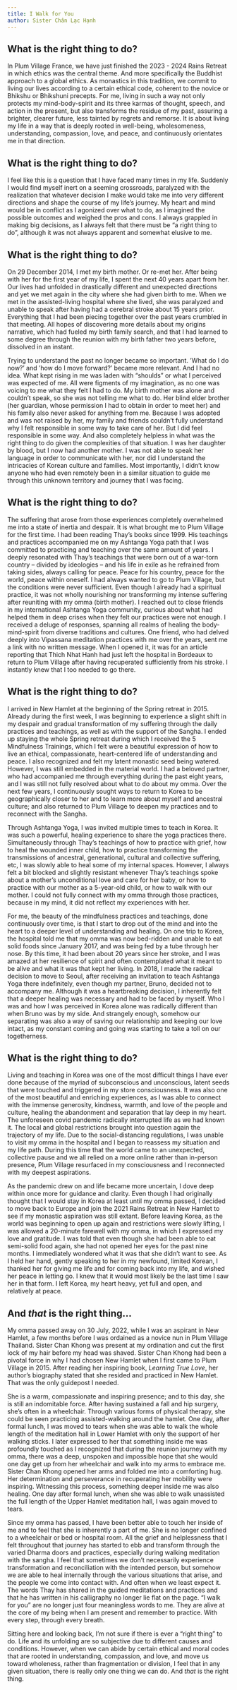 ```yaml
---
title: I Walk for You
author: Sister Chân Lạc Hạnh
---
```


<!-- New Hamlet, Plum Village France
22 January, 2024 -->

## What is the right thing to do?

In Plum Village France, we have just finished the 2023 - 2024 Rains Retreat in which ethics was the central theme. And more specifically the Buddhist approach to a global ethics. As monastics in this tradition, we commit to living our lives according to a certain ethical code, coherent to the novice or Bhikshu or Bhikshuni precepts. For me, living in such a way not only protects my mind-body-spirit and its three karmas of thought, speech, and action in the present, but also transforms the residue of my past, assuring a brighter, clearer future, less tainted by regrets and remorse. It is about living my life in a way that is deeply rooted in well-being, wholesomeness, understanding, compassion, love, and peace, and continuously orientates me in that direction.

## What is the right thing to do?

I feel like this is a question that I have faced many times in my life. Suddenly I would find myself inert on a seeming crossroads, paralyzed with the realization that whatever decision I make would take me into very different directions and shape the course of my life’s journey. My heart and mind would be in conflict as I agonized over what to do, as I imagined the possible outcomes and weighed the pros and cons. I always grappled in making big decisions, as I always felt that there must be “a right thing to do”, although it was not always apparent and somewhat elusive to me.

## What is the right thing to do?

On 29 December 2014, I met my birth mother. Or re-met her. After being with her for the first year of my life, I spent the next 40 years apart from her. Our lives had unfolded in drastically different and unexpected directions and yet we met again in the city where she had given birth to me. When we met in the assisted-living hospital where she lived, she was paralyzed and unable to speak after having had a cerebral stroke about 15 years prior. Everything that I had been piecing together over the past years crumbled in that meeting. All hopes of discovering more details about my origins narrative, which had fueled my birth family search, and that I had learned to some degree through the reunion with my birth father two years before, dissolved in an instant.

Trying to understand the past no longer became so important. ’What do I do now?’ and ’how do I move forward?’ became more relevant. And I had no idea. What kept rising in me was laden with “shoulds” or what I perceived was expected of me. All were figments of my imagination, as no one was voicing to me what they felt I had to do. My birth mother was alone and couldn’t speak, so she was not telling me what to do. Her blind elder brother (her guardian, whose permission I had to obtain in order to meet her) and his family also never asked for anything from me. Because I was adopted and was not raised by her, my family and friends couldn’t fully understand why I felt responsible in some way to take care of her. But I did feel responsible in some way. And also completely helpless in what was the right thing to do given the complexities of that situation. I was her daughter by blood, but I now had another mother. I was not able to speak her language in order to communicate with her, nor did I understand the intricacies of Korean culture and families. Most importantly, I didn’t know anyone who had even remotely been in a similar situation to guide me through this unknown territory and journey that I was facing.

## What is the right thing to do?

The suffering that arose from those experiences completely overwhelmed me into a state of inertia and despair. It is what brought me to Plum Village for the first time. I had been reading Thay’s books since 1999. His teachings and practices accompanied me on my Ashtanga Yoga path that I was committed to practicing and teaching over the same amount of years. I deeply resonated with Thay’s teachings that were born out of a war-torn country – divided by ideologies – and his life in exile as he refrained from taking sides, always calling for peace. Peace for his country, peace for the world, peace within oneself. I had always wanted to go to Plum Village, but the conditions were never sufficient. Even though I already had a spiritual practice, it was not wholly nourishing nor transforming my intense suffering after reuniting with my omma (birth mother). I reached out to close friends in my international Ashtanga Yoga community, curious about what had helped them in deep crises when they felt our practices were not enough. I received a deluge of responses, spanning all realms of healing the body-mind-spirit from diverse traditions and cultures. One friend, who had delved deeply into Vipassana meditation practices with me over the years, sent me a link with no written message. When I opened it, it was for an article reporting that Thich Nhat Hanh had just left the hospital in Bordeaux to return to Plum Village after having recuperated sufficiently from his stroke. I instantly knew that I too needed to go there.

## What is the right thing to do?

I arrived in New Hamlet at the beginning of the Spring retreat in 2015. Already during the first week, I was beginning to experience a slight shift in my despair and gradual transformation of my suffering through the daily practices and teachings, as well as with the support of the Sangha. I ended up staying the whole Spring retreat during which I received the 5 Mindfulness Trainings, which I felt were a beautiful expression of how to live an ethical, compassionate, heart-centered life of understanding and peace. I also recognized and felt my latent monastic seed being watered. However, I was still embedded in the material world. I had a beloved partner, who had accompanied me through everything during the past eight years, and I was still not fully resolved about what to do about my omma. Over the next few years, I continuously sought ways to return to Korea to be geographically closer to her and to learn more about myself and ancestral culture; and also returned to Plum Village to deepen my practices and to reconnect with the Sangha.

Through Ashtanga Yoga, I was invited multiple times to teach in Korea. It was such a powerful, healing experience to share the yoga practices there. Simultaneously through Thay’s teachings of how to practice with grief, how to heal the wounded inner child, how to practice transforming the transmissions of ancestral, generational, cultural and collective suffering, etc, I was slowly able to heal some of my internal spaces. However, I always felt a bit blocked and slightly resistant whenever Thay’s teachings spoke about a mother’s unconditional love and care for her baby, or how to practice with our mother as a 5-year-old child, or how to walk with our mother. I could not fully connect with my omma through those practices, because in my mind, it did not reflect my experiences with her.

For me, the beauty of the mindfulness practices and teachings, done continuously over time, is that I start to drop out of the mind and into the heart to a deeper level of understanding and healing. On one trip to Korea, the hospital told me that my omma was now bed-ridden and unable to eat solid foods since January 2017, and was being fed by a tube through her nose. By this time, it had been about 20 years since her stroke, and I was amazed at her resilience of spirit and often contemplated what it meant to be alive and what it was that kept her living. In 2018, I made the radical decision to move to Seoul, after receiving an invitation to teach Ashtanga Yoga there indefinitely, even though my partner, Bruno, decided not to accompany me. Although it was a heartbreaking decision, I inherently felt that a deeper healing was necessary and had to be faced by myself. Who I was and how I was perceived in Korea alone was radically different than when Bruno was by my side. And strangely enough, somehow our separating was also a way of saving our relationship and keeping our love intact, as my constant coming and going was starting to take a toll on our togetherness.

## What is the right thing to do?

Living and teaching in Korea was one of the most difficult things I have ever done because of the myriad of subconscious and unconscious, latent seeds that were touched and triggered in my store consciousness. It was also one of the most beautiful and enriching experiences, as I was able to connect with the immense generosity, kindness, warmth, and love of the people and culture, healing the abandonment and separation that lay deep in my heart. The unforeseen covid pandemic radically interrupted life as we had known it. The local and global restrictions brought into question again the trajectory of my life. Due to the social-distancing regulations, I was unable to visit my omma in the hospital and I began to reassess my situation and my life path. During this time that the world came to an unexpected, collective pause and we all relied on a more online rather than in-person presence, Plum Village resurfaced in my consciousness and I reconnected with my deepest aspirations.

As the pandemic drew on and life became more uncertain, I dove deep within once more for guidance and clarity. Even though I had originally thought that I would stay in Korea at least until my omma passed, I decided to move back to Europe and join the 2021 Rains Retreat in New Hamlet to see if my monastic aspiration was still extant. Before leaving Korea, as the world was beginning to open up again and restrictions were slowly lifting, I was allowed a 20-minute farewell with my omma, in which I expressed my love and gratitude. I was told that even though she had been able to eat semi-solid food again, she had not opened her eyes for the past nine months. I immediately wondered what it was that she didn’t want to see. As I held her hand, gently speaking to her in my newfound, limited Korean, I thanked her for giving me life and for coming back into my life, and wished her peace in letting go. I knew that it would most likely be the last time I saw her in that form. I left Korea, my heart heavy, yet full and open, and relatively at peace.

## And ***that*** is the right thing…

My omma passed away on 30 July, 2022, while I was an aspirant in New Hamlet, a few months before I was ordained as a novice nun in Plum Village Thailand. Sister Chan Khong was present at my ordination and cut the first lock of my hair before my head was shaved. Sister Chan Khong had been a pivotal force in why I had chosen New Hamlet when I first came to Plum Village in 2015. After reading her inspiring book, *Learning True Love*, her author’s biography stated that she resided and practiced in New Hamlet. That was the only guidepost I needed.

She is a warm, compassionate and inspiring presence; and to this day, she is still an indomitable force. After having sustained a fall and hip surgery, she’s often in a wheelchair. Through various forms of physical therapy, she could be seen practicing assisted-walking around the hamlet. One day, after formal lunch, I was moved to tears when she was able to walk the whole length of the meditation hall in Lower Hamlet with only the support of her walking sticks. I later expressed to her that something inside me was profoundly touched as I recognized that during the reunion journey with my omma, there was a deep, unspoken and impossible hope that she would one day get up from her wheelchair and walk into my arms to embrace me. Sister Chan Khong opened her arms and folded me into a comforting hug. Her determination and perseverance in recuperating her mobility were inspiring. Witnessing this process, something deeper inside me was also healing. One day after formal lunch, when she was able to walk unassisted the full length of the Upper Hamlet meditation hall, I was again moved to tears.

Since my omma has passed, I have been better able to touch her inside of me and to feel that she is inherently a part of me. She is no longer confined to a wheelchair or bed or hospital room. All the grief and helplessness that I felt throughout that journey has started to ebb and transform through the varied Dharma doors and practices, especially during walking meditation with the sangha. I feel that sometimes we don’t necessarily experience transformation and reconciliation with the intended person, but somehow we are able to heal internally through the various situations that arise, and the people we come into contact with. And often when we least expect it. The words Thay has shared in the guided meditations and practices and that he has written in his calligraphy no longer lie flat on the page. “I walk for you” are no longer just four meaningless words to me. They are alive at the core of my being when I am present and remember to practice. With every step, through every breath.

Sitting here and looking back, I’m not sure if there is ever a “right thing” to do. Life and its unfolding are so subjective due to different causes and conditions. However, when we can abide by certain ethical and moral codes that are rooted in understanding, compassion, and love, and move us toward wholeness, rather than fragmentation or division, I feel that in any given situation, there is really only one thing we can do. And *that* is the right thing.